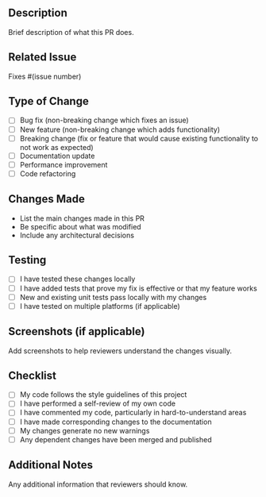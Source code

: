## Description
Brief description of what this PR does.

## Related Issue
Fixes #(issue number)

## Type of Change
- [ ] Bug fix (non-breaking change which fixes an issue)
- [ ] New feature (non-breaking change which adds functionality)
- [ ] Breaking change (fix or feature that would cause existing functionality to not work as expected)
- [ ] Documentation update
- [ ] Performance improvement
- [ ] Code refactoring

## Changes Made
- List the main changes made in this PR
- Be specific about what was modified
- Include any architectural decisions

## Testing
- [ ] I have tested these changes locally
- [ ] I have added tests that prove my fix is effective or that my feature works
- [ ] New and existing unit tests pass locally with my changes
- [ ] I have tested on multiple platforms (if applicable)

## Screenshots (if applicable)
Add screenshots to help reviewers understand the changes visually.

## Checklist
- [ ] My code follows the style guidelines of this project
- [ ] I have performed a self-review of my own code
- [ ] I have commented my code, particularly in hard-to-understand areas
- [ ] I have made corresponding changes to the documentation
- [ ] My changes generate no new warnings
- [ ] Any dependent changes have been merged and published

## Additional Notes
Any additional information that reviewers should know.